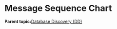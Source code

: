 # Message Sequence Chart

**Parent topic:**[Database Discovery \(DD\)](GUID-7228414F-260A-4A2D-A1A2-3BE5372EED98.md)

